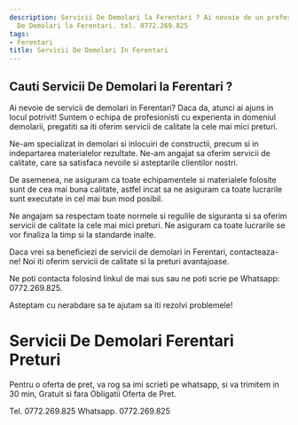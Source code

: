 ```yaml
---
description: Servicii De Demolari la Ferentari ? Ai nevoie de un profesionist in Servicii
  De Demolari la Ferentari. tel. 0772.269.825
tags:
- Ferentari
title: Servicii De Demolari In Ferentari
---
```



## Cauti Servicii De Demolari la Ferentari ?

Ai nevoie de servicii de demolari in Ferentari?  Daca da, atunci ai ajuns in locul potrivit! Suntem o echipa de profesionisti cu experienta in domeniul demolarii, pregatiti sa iti oferim servicii de calitate la cele mai mici preturi. 

Ne-am specializat in demolari si inlocuiri de constructii, precum si in indepartarea materialelor rezultate. Ne-am angajat sa oferim servicii de calitate, care sa satisfaca nevoile si asteptarile clientilor nostri. 

De asemenea, ne asiguram ca toate echipamentele si materialele folosite sunt de cea mai buna calitate, astfel incat sa ne asiguram ca toate lucrarile sunt executate in cel mai bun mod posibil. 

Ne angajam sa respectam toate normele si regulile de siguranta si sa oferim servicii de calitate la cele mai mici preturi. Ne asiguram ca toate lucrarile se vor finaliza la timp si la standarde inalte. 

Daca vrei sa beneficiezi de servicii de demolari in Ferentari, contacteaza-ne! Noi iti oferim servicii de calitate si la preturi avantajoase. 

Ne poti contacta folosind linkul de mai sus sau ne poti scrie pe Whatsapp: 0772.269.825. 

Asteptam cu nerabdare sa te ajutam sa iti rezolvi problemele!

# Servicii De Demolari Ferentari Preturi
Pentru o oferta de pret, va rog sa imi scrieti pe whatsapp, si va trimitem in 30 min, Gratuit si fara Obligatii Oferta de Pret.

Tel. 0772.269.825
Whatsapp. 0772.269.825